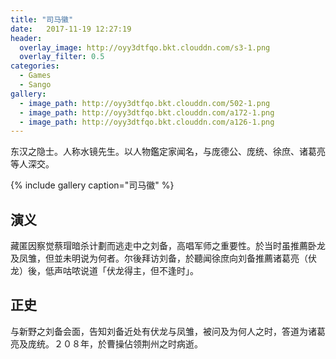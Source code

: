 ```yaml
---
title: "司马徽"
date:   2017-11-19 12:27:19
header:
  overlay_image: http://oyy3dtfqo.bkt.clouddn.com/s3-1.png
  overlay_filter: 0.5
categories:
  - Games
  - Sango
gallery:
  - image_path: http://oyy3dtfqo.bkt.clouddn.com/502-1.png
  - image_path: http://oyy3dtfqo.bkt.clouddn.com/a172-1.png
  - image_path: http://oyy3dtfqo.bkt.clouddn.com/a126-1.png
---
```


东汉之隐士。人称水镜先生。以人物鑑定家闻名，与庞德公、庞统、徐庶、诸葛亮等人深交。

{% include gallery caption="司马徽" %}

## 演义

藏匿因察觉蔡瑁暗杀计劃而逃走中之刘备，高唱军师之重要性。於当时虽推薦卧龙及凤雏，但並未明说为何者。尔後拜访刘备，於聽闻徐庶向刘备推薦诸葛亮（伏龙）後，低声咕哝说道「伏龙得主，但不逢时」。

## 正史

与新野之刘备会面，告知刘备近处有伏龙与凤雏，被问及为何人之时，答道为诸葛亮及庞统。２０８年，於曹操佔领荆州之时病逝。